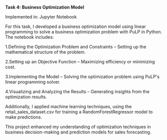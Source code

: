 **Task 4: Business Optimization Model**

Implemented in: Jupyter Notebook

For this task, I developed a business optimization model using linear programming to solve a business optimization problem with PuLP in Python. The notebook includes:

1.Defining the Optimization Problem and Constraints – Setting up the mathematical structure of the problem.

2.Setting up an Objective Function – Maximizing efficiency or minimizing cost.

3.Implementing the Model – Solving the optimization problem using PuLP's linear programming solver.

4.Visualizing and Analyzing the Results – Generating insights from the optimization results.

Additionally, I applied machine learning techniques, using the retail_sales_dataset.csv for training a RandomForestRegressor model to make predictions.

This project enhanced my understanding of optimization techniques in business decision-making and prediction models for sales forecasting.
